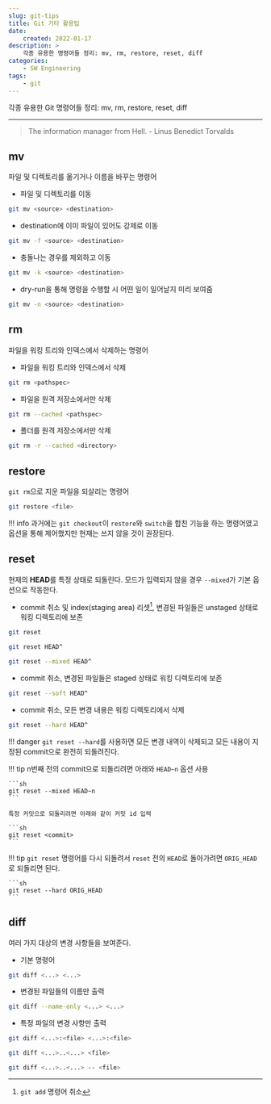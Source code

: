```yaml
---
slug: git-tips
title: Git 기타 활용팁
date:
    created: 2022-01-17
description: >
    각종 유용한 명령어들 정리: mv, rm, restore, reset, diff
categories:
    - SW Engineering
tags:
    - git
---
```


각종 유용한 Git 명령어들 정리: mv, rm, restore, reset, diff  

<!-- more -->

---

> The information manager from Hell. - Linus Benedict Torvalds

## mv

파일 및 디렉토리를 옮기거나 이름을 바꾸는 명령어  

- 파일 및 디렉토리를 이동

```sh
git mv <source> <destination>
```

- destination에 이미 파일이 있어도 강제로 이동

```sh
git mv -f <source> <destination>
```

- 충돌나는 경우를 제외하고 이동

```sh
git mv -k <source> <destination>
```

- dry-run을 통해 명령을 수행할 시 어떤 일이 일어날지 미리 보여줌

```sh
git mv -n <source> <destination>
```

## rm

파일을 워킹 트리와 인덱스에서 삭제하는 명령어  

- 파일을 워킹 트리와 인덱스에서 삭제

```sh
git rm <pathspec>
```

- 파일을 원격 저장소에서만 삭제

```sh
git rm --cached <pathspec>
```

- 폴더를 원격 저장소에서만 삭제

```sh
git rm -r --cached <directory>
```

## restore

`git rm`으로 지운 파일을 되살리는 명령어  

```sh
git restore <file>
```

!!! info
    과거에는 `git checkout`이 `restore`와 `switch`을 합친 기능을 하는 명령어였고 옵션을 통해 제어했지만 현재는 쓰지 않을 것이 권장된다.  

## reset

현재의 **HEAD**를 특정 상태로 되돌린다. 모드가 입력되지 않을 경우 `--mixed`가 기본 옵션으로 작동한다.  

- commit 취소 및 index(staging area) 리셋[^1], 변경된 파일들은 unstaged 상태로 워킹 디렉토리에 보존

[^1]: `git add` 명령어 취소  

```sh
git reset
```

```sh
git reset HEAD^
```

```sh
git reset --mixed HEAD^
```

- commit 취소, 변경된 파일들은 staged 상태로 워킹 디렉토리에 보존

```sh
git reset --soft HEAD^
```

- commit 취소, 모든 변경 내용은 워킹 디렉토리에서 삭제

```sh
git reset --hard HEAD^
```

!!! danger
    `git reset --hard`를 사용하면 모든 변경 내역이 삭제되고 모든 내용이 지정된 commit으로 완전히 되돌려진다.  

!!! tip
    n번째 전의 commit으로 되돌리려면 아래와 `HEAD~n` 옵션 사용  

    ```sh
    git reset --mixed HEAD~n
    ```

    특정 커밋으로 되돌리려면 아래와 같이 커밋 id 입력

    ```sh
    git reset <commit>
    ```

!!! tip
    `git reset` 명령어를 다시 되돌려서 `reset` 전의 `HEAD`로 돌아가려면 `ORIG_HEAD`로 되돌리면 된다.  
    
    ```sh
    git reset --hard ORIG_HEAD
    ```

## diff

여러 가지 대상의 변경 사항들을 보여준다.  

- 기본 명령어

```sh
git diff <...> <...>
```

- 변경된 파일들의 이름만 출력

```sh
git diff --name-only <...> <...>
```

- 특정 파일의 변경 사항만 출력

```sh
git diff <...>:<file> <...>:<file>
```

```sh
git diff <...>..<...> <file>
```

```sh
git diff <...>..<...> -- <file>
```
